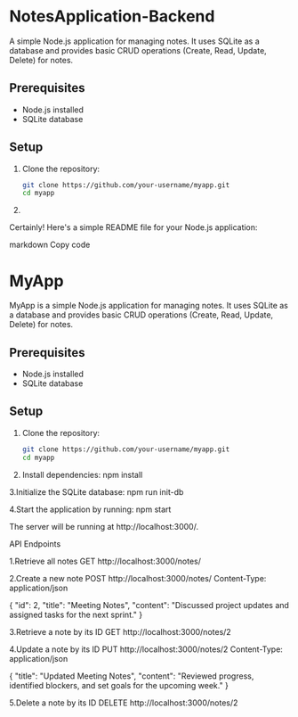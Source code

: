 # NotesApplication-Backend

A simple Node.js application for managing notes. It uses SQLite as a database and provides basic CRUD operations (Create, Read, Update, Delete) for notes.

## Prerequisites

- Node.js installed
- SQLite database

## Setup

1. Clone the repository:

   ```bash
   git clone https://github.com/your-username/myapp.git
   cd myapp


2.
Certainly! Here's a simple README file for your Node.js application:

markdown
Copy code
# MyApp

MyApp is a simple Node.js application for managing notes. It uses SQLite as a database and provides basic CRUD operations (Create, Read, Update, Delete) for notes.

## Prerequisites

- Node.js installed
- SQLite database

## Setup

1. Clone the repository:

   ```bash
   git clone https://github.com/your-username/myapp.git
   cd myapp
   
2. Install dependencies:
  npm install

3.Initialize the SQLite database:
  npm run init-db

4.Start the application by running:
  npm start

The server will be running at http://localhost:3000/.


API Endpoints

1.Retrieve all notes
GET http://localhost:3000/notes/

2.Create a new note
POST http://localhost:3000/notes/
Content-Type: application/json

{
  "id": 2,
  "title": "Meeting Notes",
  "content": "Discussed project updates and assigned tasks for the next sprint."
}

3.Retrieve a note by its ID
GET http://localhost:3000/notes/2

4.Update a note by its ID
PUT http://localhost:3000/notes/2
Content-Type: application/json

{
  "title": "Updated Meeting Notes",
  "content": "Reviewed progress, identified blockers, and set goals for the upcoming week."
}

5.Delete a note by its ID
DELETE http://localhost:3000/notes/2
